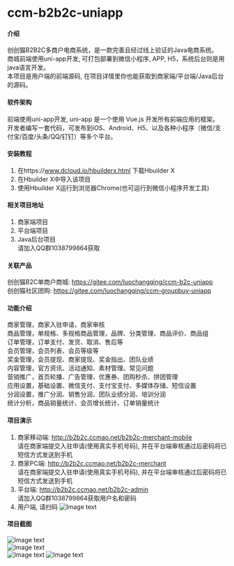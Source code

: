 # ccm-b2b2c-uniapp

#### 介绍
创创猫B2B2C多商户电商系统，是一款完善且经过线上验证的Java电商系统。  
商城前端使用uni-app开发, 可打包部署到微信小程序, APP, H5，系统后台则是用java语言开发。   
本项目是用户端的前端源码, 在项目详情里你也能获取到商家端/平台端/Java后台的源码。  

#### 软件架构

前端使用uni-app开发, uni-app 是一个使用 Vue.js 开发所有前端应用的框架。  
开发者编写一套代码，可发布到iOS、Android、H5、以及各种小程序（微信/支付宝/百度/头条/QQ/钉钉）等多个平台。  


#### 安装教程

1.  在https://www.dcloud.io/hbuilderx.html 下载Hbuilder X  
2.  在Hbuilder X中导入该项目  
3.  使用Hbuilder X运行到浏览器Chrome(也可运行到微信小程序开发工具)  

#### 相关项目地址

1.  商家端项目  
2.  平台端项目  
3.  Java后台项目  
请加入QQ群1038799864获取

#### 关联产品
创创猫B2C单商户商城: https://gitee.com/luochangqing/ccm-b2c-uniapp  
创创猫社区团购: https://gitee.com/luochangqing/ccm-groupbuy-uniapp  

#### 功能介绍

商家管理，商家入驻申请，商家审核  
商品管理，单规格、多规格商品管理，品牌、分类管理、商品评价、商品组  
订单管理，订单支付、发货、取消、售后等  
会员管理，会员列表、会员等级等  
奖金管理，会员提现、商家提现、奖金指出、团队业绩  
内容管理，官方资讯、活动通知、素材管理、常见问题  
营销推广，首页轮播、广告管理、优惠券、团购秒杀、拼团管理  
应用设置，基础设置、微信支付、支付宝支付、多媒体存储、短信设置  
分润设置，推广分润、销售分润、团队业绩分润、培训分润  
统计分析，商品销量统计、会员增长统计、订单销量统计  


#### 项目演示

1.  商家移动端: http://b2b2c.ccmao.net/b2b2c-merchant-mobile  
	请在商家端提交入驻申请(使用真实手机号码), 并在平台端审核通过后密码将已短信方式发送到手机  
2.  商家PC端: http://b2b2c.ccmao.net/b2b2c-merchant  
	请在商家端提交入驻申请(使用真实手机号码), 并在平台端审核通过后密码将已短信方式发送到手机  
3.  平台端: http://b2b2c.ccmao.net/b2b2c-admin  
	请加入QQ群1038799864获取用户名和密码  
4.  用户端, 请扫码
![Image text](https://ccmao-b2c.oss-cn-shenzhen.aliyuncs.com/%E5%88%9B%E5%88%9B%E7%8C%AB%E5%B0%8F%E7%A8%8B%E5%BA%8Fb2b2c.jpg)  

#### 项目截图

![Image text](https://ccmao-b2c.oss-cn-shenzhen.aliyuncs.com/b2b2c-app.png)  
![Image text](https://ccmao-b2c.oss-cn-shenzhen.aliyuncs.com/b2b2c-pc-1.png)  
![Image text](https://ccmao-b2c.oss-cn-shenzhen.aliyuncs.com/b2b2c-pc-2.png)
![Image text](https://ccmao-b2c.oss-cn-shenzhen.aliyuncs.com/b2b2c-pc-3.png)
